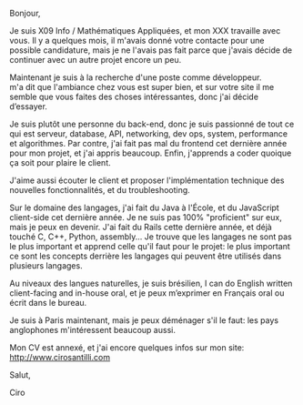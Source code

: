Bonjour,

Je suis X09 Info / Mathématiques Appliquées, et mon XXX
         travaille avec vous. Il y a quelques mois, il m'avais donné
votre contacte pour une possible candidature, mais je ne l'avais pas
fait parce que j'avais décide de continuer avec un autre projet encore
un peu.

Maintenant je suis à la recherche d'une poste comme développeur.    
     m'a dit que l'ambiance chez vous est super bien, et sur votre
site il me semble que vous faites des choses intéressantes, donc j'ai
décide d’essayer.

Je suis plutôt une personne du back-end, donc je suis passionné de
tout ce qui est serveur, database, API, networking, dev ops, system,
performance et algorithmes. Par contre, j'ai fait pas mal du frontend
cet dernière année pour mon projet, et j'ai appris beaucoup. Enfin,
j'apprends a coder quoique ça soit pour plaire le client.

J'aime aussi écouter le client et proposer l'implémentation technique
des nouvelles fonctionnalités, et du troubleshooting.

Sur le domaine des langages, j'ai fait du Java à l'École, et du
JavaScript client-side cet dernière année. Je ne suis pas 100%
"proficient" sur eux, mais je peux en devenir. J'ai fait du Rails
cette dernière année, et déjà touché C, C++, Python, assembly... Je
trouve que les langages ne sont pas le plus important et apprend celle
qu'il faut pour le projet: le plus important ce sont les concepts
derrière les langages qui peuvent être utilisés dans plusieurs
langages.

Au niveaux des langues naturelles, je suis brésilien, I can do English
written client-facing and in-house oral, et je peux m’exprimer en
Français oral ou écrit dans le bureau.

Je suis à Paris maintenant, mais je peux déménager s'il le faut: les
pays anglophones m'intéressent beaucoup aussi.

Mon CV est annexé, et j'ai encore quelques infos sur mon site:
http://www.cirosantilli.com

Salut,

Ciro
